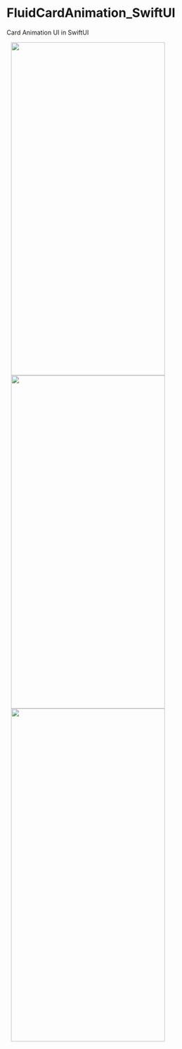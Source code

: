 # FluidCardAnimation_SwiftUI
Card Animation UI in SwiftUI

<img src="/FluidCardAnimation_SwiftUI/screens/Close.png" alt="" width="350" height="758" hspace="10"/>  <img src="/FluidCardAnimation_SwiftUI/Screen/open.png" alt="" width="350" height="758" hspace="10"/> 
<img src="/FluidCardAnimation_SwiftUI/Screen/FluidCardAnimation.gif" alt="" width="350" height="758" hspace="10"/> 
